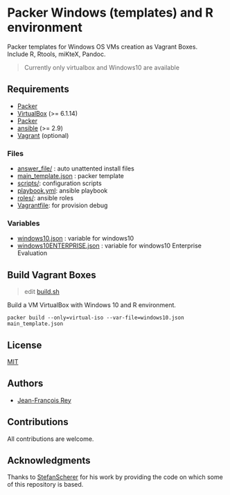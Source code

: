 # Packer Windows (templates) and R environment

Packer templates for Windows OS VMs creation as Vagrant Boxes.  
Include R, Rtools, miKteX, Pandoc.   

> Currently only virtualbox and Windows10 are available

## Requirements

* [Packer](https://www.packer.io/downloads)
* [VirtualBox](https://www.virtualbox.org/wiki/Downloads) (>= 6.1.14)
* [Packer](https://www.packer.io/)
* [ansible](https://www.ansible.com/) (>= 2.9)
* [Vagrant](https://www.vagrantup.com/) (optional)

### Files

* [answer\_file/](answer\_file/) : auto unattented install files
* [main\_template.json](main\_template.json) : packer template
* [scripts/](scripts/): configuration scripts
* [playbook.yml](playbook.yml): ansible playbook
* [roles/](roles/): ansible roles
* [Vagrantfile](Vagrantfile): for provision debug

### Variables

* [windows10.json](windows10.json) : variable for windows10 
* [windows10ENTERPRISE.json](windows10.json) : variable for windows10 Enterprise Evaluation 

## Build Vagrant Boxes

> edit [build.sh](build.sh)

Build a VM VirtualBox with Windows 10 and R environment.  

```
packer build --only=virtual-iso --var-file=windows10.json main_template.json
```

## License

[MIT](LICENSE)

## Authors

* [Jean-François Rey](https://gitlab.com/_jfrey_)

## Contributions

All contributions are welcome.

## Acknowledgments

Thanks to [StefanScherer](https://github.com/StefanScherer/packer-windows) for his work by providing the code on which some of this repository is based.
